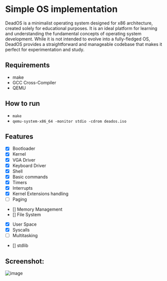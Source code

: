 # Simple OS implementation

DeadOS is a minimalist operating system designed for x86 architecture, created solely for educational purposes. It is an ideal platform for learning and understanding the fundamental concepts of operating system development. While it is not intended to evolve into a fully-fledged OS, DeadOS provides a straightforward and manageable codebase that makes it perfect for experimentation and study.

## Requirements

- make
- GCC Cross-Compiler
- QEMU

## How to run

- `make`
- `qemu-system-x86_64 -monitor stdio -cdrom deados.iso`

## Features

- [x] Bootloader
- [x] Kernel
- [x] VGA Driver
- [x] Keyboard Driver
- [x] Shell
- [x] Basic commands
- [x] Timers
- [x] Interrupts
- [x] Kernel Extensions handling
- [ ] Paging
- [] Memory Management
- [] File System
- [x] User Space
- [x] Syscalls
- [ ] Multitasking
- [] stdlib

## Screenshot:

![image](https://github.com/assada/os/assets/1472664/9b67c053-36e1-4816-ad7f-093b89b03fce)
